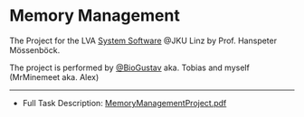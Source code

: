 # Memory Management
The Project for the LVA [System Software](https://ssw.jku.at/Teaching/Lectures/SSW/index.html) @JKU Linz by Prof. Hanspeter Mössenböck.

The project is performed by [@BioGustav](https://github.com/BioGustav) aka. Tobias and myself (MrMinemeet aka. Alex)

---
* Full Task Description: [MemoryManagementProject.pdf](https://ssw.jku.at/Teaching/Lectures/SSW/MemoryManagementProject.pdf)
